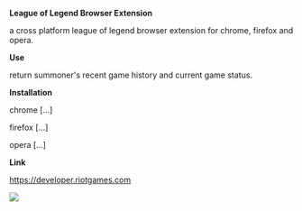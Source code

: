 __League of Legend Browser Extension__

a cross platform league of legend browser extension for chrome, firefox and opera.

__Use__

return summoner's recent game history and current game status.

__Installation__

chrome  [...]
 
firefox [...]

opera   [...]

__Link__

https://developer.riotgames.com

<img src = "https://s3-us-west-1.amazonaws.com/riot-api/img/riot-api-landing.png">

